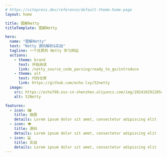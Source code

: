 ```yaml
---
# https://vitepress.dev/reference/default-theme-home-page
layout: home

title: 图解Netty
titleTemplate: 图解Netty

hero:
  name: "图解Netty"
  text: "Netty 源码解析&实战"
  tagline: 一个优质的 Netty 学习网站
  actions:
    - theme: brand
      text: 开始阅读
      link: /netty_source_code_parsing/ready_to_go/introduce
    - theme: alt
      text: 代码仓库
      link: https://github.com/echo-lxy/52netty
  image:
    src: https://echo798.oss-cn-shenzhen.aliyuncs.com/img/202410291205474.png
    alt: 52Netty

features:
  - icon: 🖼️
    title: 插图
    details: Lorem ipsum dolor sit amet, consectetur adipiscing elit
  - icon: 👁️
    title: 源码
    details: Lorem ipsum dolor sit amet, consectetur adipiscing elit
  - icon: 💻
    title: 实战
    details: Lorem ipsum dolor sit amet, consectetur adipiscing elit
---
```


<style>
:root {
  --vp-home-hero-name-color: transparent;
  --vp-home-hero-name-background: -webkit-linear-gradient(120deg, #bd34fe 30%, #41d1ff);

  --vp-home-hero-image-background-image: linear-gradient(-45deg, #bd34fe 50%, #47caff 50%);
  --vp-home-hero-image-filter: blur(44px);
}

@media (min-width: 640px) {
  :root {
    --vp-home-hero-image-filter: blur(56px);
  }
}

@media (min-width: 960px) {
  :root {
    --vp-home-hero-image-filter: blur(68px);
  }
}
</style>

